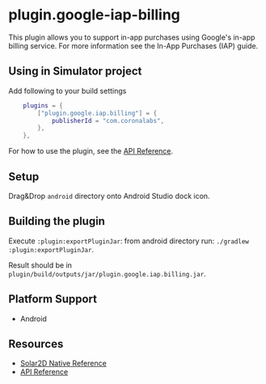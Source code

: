 # plugin.google-iap-billing

This plugin allows you to support in-app purchases using Google's in-app billing service.
For more information see the In-App Purchases (IAP) guide.

## Using in Simulator project

Add following to your build settings
```lua
    plugins = {
        ["plugin.google.iap.billing"] = {
            publisherId = "com.coronalabs",
        },
    },
```
For how to use the plugin, see the [API Reference](http://docs.coronalabs.com/plugin/google-iap-billing/index.html).

## Setup

Drag&Drop `android` directory onto Android Studio dock icon.

## Building the plugin

Execute `:plugin:exportPluginJar`: from android directory run: `./gradlew :plugin:exportPluginJar`.

Result should be in `plugin/build/outputs/jar/plugin.google.iap.billing.jar`.


## Platform Support

* Android


## Resources

* [Solar2D Native Reference](http://docs.coronalabs.com/native/)
* [API Reference](http://docs.coronalabs.com/plugin/google-iap-billing/index.html)
